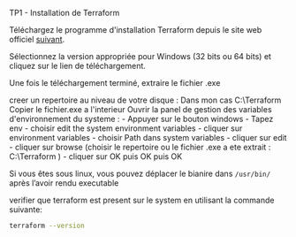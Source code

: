 TP1 - Installation de Terraform

Téléchargez le programme d'installation Terraform depuis le site web officiel [suivant](https://www.terraform.io/downloads.html).

Sélectionnez la version appropriée pour Windows (32 bits ou 64 bits) et cliquez sur le lien de téléchargement.

Une fois le téléchargement terminé, extraire le fichier .exe

creer un repertoire au niveau de votre disque : Dans mon cas C:\Terraform
Copier le fichier.exe a l'interieur
Ouvrir la panel de gestion des variables d'environnement du systeme : 
    - Appuyer sur le bouton windows
    - Tapez env
    - choisir edit the system environment variables
    - cliquer sur environment variables
    - choisir Path dans system variables 
    - cliquer sur edit
    - cliquer sur browse (choisir le repertoire ou le fichier .exe a ete extrait : C:\Terraform )
    - cliquer sur OK puis OK puis OK



Si vous êtes sous linux, vous pouvez déplacer le bianire dans `/usr/bin/` après l’avoir rendu executable

verifier que terraform est present sur le system en utilisant la commande suivante:
``` bash
terraform --version
```

